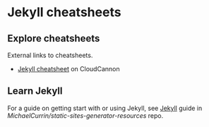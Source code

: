 # Jekyll cheatsheets


## Explore cheatsheets

External links to cheatsheets.

- [Jekyll cheatsheet](https://learn.cloudcannon.com/jekyll-cheat-sheet/) on CloudCannon
 

## Learn Jekyll

For a guide on getting start with or using Jekyll, see [Jekyll](https://github.com/MichaelCurrin/static-sites-generator-resources/blob/master/Jekyll/) guide in _MichaelCurrin/static-sites-generator-resources_ repo.
